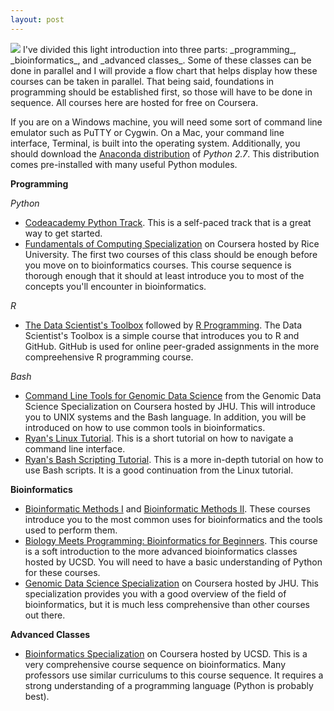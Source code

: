 ```yaml
---
layout: post
---
```

<img src="https://docs.google.com/uc?id=0B9BIj_pWs6Z4eDdVR3VKa19KNzA">
I've divided this light introduction into three parts: _programming_, _bioinformatics_, and _advanced classes_. Some of these classes can be done in parallel and I will provide a flow chart that helps display how these courses can be taken in parallel. That being said, foundations in programming should be established first, so those will have to be done in sequence. All courses here are hosted for free on Coursera.

If you are on a Windows machine, you will need some sort of command line emulator such as PuTTY or Cygwin. On a Mac, your command line interface, Terminal, is built into the operating system. Additionally, you should download the [Anaconda distribution](https://www.continuum.io) of *Python 2.7*. This distribution comes pre-installed with many useful Python modules.

**Programming**

*Python*
  + [Codeacademy Python Track](https://www.codecademy.com/). This is a self-paced track that is a great way to get started.
  + [Fundamentals of Computing Specialization](https://www.coursera.org/specializations/computer-fundamentals) on Coursera hosted by Rice University. The first two courses of this class should be enough before you move on to bioinformatics courses. This course sequence is thorough enough that it should at least introduce you to most of the concepts you'll encounter in bioinformatics.

*R*
  + [The Data Scientist's Toolbox](https://www.coursera.org/learn/data-scientists-tools) followed by [R Programming](https://www.coursera.org/learn/r-programming). The Data Scientist's Toolbox is a simple course that introduces you to R and GitHub. GitHub is used for online peer-graded assignments in the more compreehensive R programming course.

*Bash*
  + [Command Line Tools for Genomic Data Science](https://www.coursera.org/learn/genomic-tools) from the Genomic Data Science Specialization on Coursera hosted by JHU. This will introduce you to UNIX systems and the Bash language. In addition, you will be introduced on how to use common tools in bioinformatics.
  + [Ryan's Linux Tutorial](http://ryanstutorials.net/linuxtutorial/). This is a short tutorial on how to navigate a command line interface.
  + [Ryan's Bash Scripting Tutorial](http://ryanstutorials.net/bash-scripting-tutorial/). This is a more in-depth tutorial on how to use Bash scripts. It is a good continuation from the Linux tutorial.


**Bioinformatics**
  + [Bioinformatic Methods I](https://www.coursera.org/learn/bioinformatics-methods-1) and [Bioinformatic Methods II](https://www.coursera.org/learn/bioinformatics-methods-2). These courses introduce you to the most common uses for bioinformatics and the tools used to perform them. 
  + [Biology Meets Programming: Bioinformatics for Beginners](https://www.coursera.org/learn/bioinformatics). This course is a soft introduction to the more advanced bioinformatics classes hosted by UCSD. You will need to have a basic understanding of Python for these courses.
  + [Genomic Data Science Specialization](https://www.coursera.org/specializations/genomic-data-science) on Coursera hosted by JHU. This specialization provides you with a good overview of the field of bioinformatics, but it is much less comprehensive than other courses out there.

**Advanced Classes**
  + [Bioinformatics Specialization](https://www.coursera.org/specializations/computational-biology) on Coursera hosted by UCSD. This is a very comprehensive course sequence on bioinformatics. Many professors use similar curriculums to this course sequence. It requires a strong understanding of a programming language (Python is probably best).